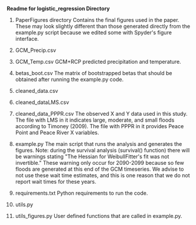 **Readme for logistic_regression Directory**

1. PaperFigures directory
Contains the final figures used in the paper. These may look slightly different than those generated directly from the example.py script because we edited some with Spyder's figure interface.

2. GCM_Precip.csv
3. GCM_Temp.csv
GCM+RCP predicted precipitation and temperature.

4. betas_boot.csv
The matrix of bootstrapped betas that should be obtained after running the example.py code.

5. cleaned_data.csv
6. cleaned_dataLMS.csv
7. cleaned_data_PPPR.csv
The observed X and Y data used in this study. The file with LMS in it indicates large, moderate, and small floods according to Timoney (2009). The file with PPPR in it provides Peace Point and Peace River X variables.

8. example.py
The main script that runs the analysis and generates the figures. Note: during the survival analysis (survival() function) there will be warnings stating "The Hessian for WeibullFitter's fit was not invertible." These warning only occur for 2090-2099 because so few floods are generated at this end of the GCM timeseries. We advise to not use these wait time estimates, and this is one reason that we do not report wait times for these years.

9. requirements.txt
Python requirements to run the code.

10. utils.py
11. utils_figures.py
User defined functions that are called in example.py.
